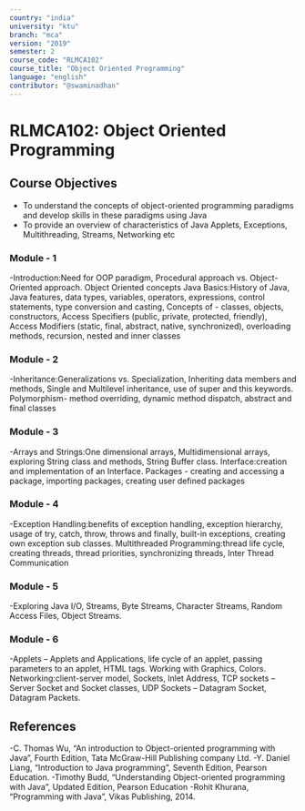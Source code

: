 ```yaml
---
country: "india"
university: "ktu"
branch: "mca"
version: "2019"
semester: 2
course_code: "RLMCA102"
course_title: "Object Oriented Programming"
language: "english"
contributor: "@swaminadhan"
---
```



# RLMCA102: Object Oriented Programming 

## Course Objectives

- To understand the concepts of object-oriented programming paradigms and develop skills
  in these paradigms using Java
- To provide an overview of characteristics of Java Applets, Exceptions, Multithreading,
  Streams, Networking etc


### Module - 1 

-Introduction:Need for OOP paradigm, Procedural approach
vs. Object-Oriented approach. Object Oriented concepts
Java Basics:History of Java, Java features, data types,
variables, operators, expressions, control statements, type
conversion and casting, Concepts of - classes, objects,
constructors, Access Specifiers (public, private, protected,
friendly), Access Modifiers (static, final, abstract, native,
synchronized), overloading methods, recursion, nested and
inner classes

### Module - 2 

-Inheritance:Generalizations vs. Specialization, Inheriting
data members and methods, Single and Multilevel
inheritance, use of super and this keywords.
Polymorphism- method overriding, dynamic method
dispatch, abstract and final classes

### Module - 3

-Arrays and Strings:One dimensional arrays,
Multidimensional arrays, exploring String class and
methods, String Buffer class.
Interface:creation and implementation of an Interface.
Packages - creating and accessing a package, importing
packages, creating user defined packages

### Module - 4

-Exception Handling:benefits of exception handling,
exception hierarchy, usage of try, catch, throw, throws and
finally, built-in exceptions, creating own exception sub
classes.
Multithreaded Programming:thread life cycle, creating
threads, thread priorities, synchronizing threads, Inter
Thread Communication

### Module - 5

-Exploring Java I/O, Streams, Byte Streams, Character
Streams, Random Access Files, Object Streams.
### Module - 6

-Applets – Applets and Applications, life cycle of an applet,
passing parameters to an applet, HTML tags.
Working with Graphics, Colors.
Networking:client-server model, Sockets, Inlet Address,
TCP sockets – Server Socket and Socket classes, UDP
Sockets – Datagram Socket, Datagram Packets.

## References

-C. Thomas Wu, “An introduction to Object-oriented programming with Java”, Fourth
Edition, Tata McGraw-Hill Publishing company Ltd.
-Y. Daniel Liang, “Introduction to Java programming”, Seventh Edition, Pearson
Education.
-Timothy Budd, “Understanding Object-oriented programming with Java”, Updated
Edition, Pearson Education
-Rohit Khurana, “Programming with Java”, Vikas Publishing, 2014.



